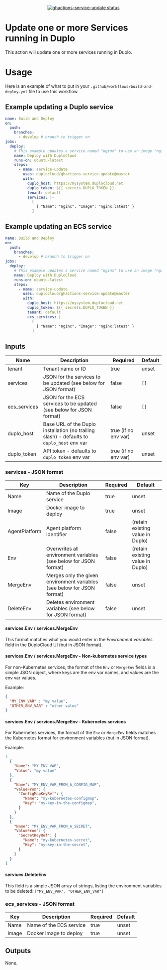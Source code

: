 <p align="center">
  <a href="https://github.com/duplocloud/ghactions-service-update/actions"><img alt="ghactions-service-update status" src="https://github.com/duplocloud/ghactions-service-update/workflows/build-test/badge.svg"></a>
</p>

# Update one or more Services running in Duplo

This action will update one or more services running in Duplo.

# Usage

Here is an example of what to put in your `.github/workflows/build-and-deploy.yml` file to use this workflow.

## Example updating a Duplo service

```yaml
name: Build and Deploy
on:
  push:
    branches:
      - develop # branch to trigger on
jobs:
  deploy:
    # This example updates a service named "nginx" to use an image "nginx:latest"
    name: Deploy with DuploCloud
    runs-on: ubuntu-latest
    steps:
      - name: service-update
        uses: duplocloud/ghactions-service-update@master
        with:
          duplo_host: https://mysystem.duplocloud.net
          duplo_token: ${{ secrets.DUPLO_TOKEN }}
          tenant: default
          services: |-
            [
              { "Name": "nginx", "Image": "nginx:latest" }
            ]
```

## Example updating an ECS service

```yaml
name: Build and Deploy
on:
  push:
    branches:
      - develop # branch to trigger on
jobs:
  deploy:
    # This example updates a service named "nginx" to use an image "nginx:latest"
    name: Deploy with DuploCloud
    runs-on: ubuntu-latest
    steps:
      - name: service-update
        uses: duplocloud/ghactions-service-update@master
        with:
          duplo_host: https://mysystem.duplocloud.net
          duplo_token: ${{ secrets.DUPLO_TOKEN }}
          tenant: default
          ecs_services: |-
            [
              { "Name": "nginx", "Image": "nginx:latest" }
            ]
```

## Inputs

| Name | Description | Required | Default |
|------|-------------|----------|---------|
| tenant | Tenant name or ID | true | unset |
| services | JSON for the services to be updated (see below for JSON format) | false | `[]` |
| ecs_services | JSON for the ECS services to be updated (see below for JSON format) | false | `[]` |
| duplo_host | Base URL of the Duplo installation (no trailing slash) - defaults to `duplo_host` env var | true (if no env var) | unset |
| duplo_token | API token - defaults to `duplo_token` env var | true (if no env var) | unset |

### services - JSON format

| Key | Description | Required | Default |
|------|-------------|----------|---------|
| Name | Name of the Duplo service | true | unset |
| Image | Docker image to deploy | true | unset |
| AgentPlatform | Agent platform identifier | false | (retain existing value in Duplo) |
| Env | Overwrites all environment variables (see below for JSON format) | false | (retain existing value in Duplo) |
| MergeEnv | Merges only the given environment variables (see below for JSON format) | false | unset |
| DeleteEnv | Deletes environment variables (see below for JSON format) | false | unset |

#### services.Env / services.MergeEnv

This format matches what you would enter in the *Environment variables* field in the DuploCloud UI (but in JSON format).

#### services.Env / services.MergeEnv - Non-kubernetes service types

For non-Kubernetes services, the format of the `Env` or `MergeEnv` fields is a simple JSON object, where keys are the env var names, and values are the env var values.

Example:

```json
{
  "MY_ENV_VAR" : "my value",
  "OTHER_ENV_VAR" : "other value"
}
```

#### services.Env / services.MergeEnv - Kubernetes services

For Kubernetes services, the format of the `Env` or `MergeEnv` fields matches the Kubernetes format for environment variables (but in JSON format).

Example:

```json
[
  {
    "Name": "MY_ENV_VAR",
    "Value": "my value"
  },
  {
    "Name": "MY_ENV_VAR_FROM_A_CONFIG_MAP",
    "ValueFrom": {
      "ConfigMapKeyRef": {
        "Name": "my-kubernetes-configmap",
        "Key": "my-key-in-the-configmap",
      }
    }
  },
  {
    "Name": "MY_ENV_VAR_FROM_A_SECRET",
    "ValueFrom": {
      "SecretKeyRef": {
        "Name": "my-kubernetes-secret",
        "Key": "my-key-in-the-secret",
      }
    }
  }
]
```

#### services.DeleteEnv

This field is a simple JSON array of strings, listing the environment variables to be deleted: `["MY_ENV_VAR", "OTHER_ENV_VAR"]`

### ecs_services - JSON format

| Key | Description | Required | Default |
|------|-------------|----------|---------|
| Name | Name of the ECS service | true | unset |
| Image | Docker image to deploy | true | unset |

## Outputs

None.
